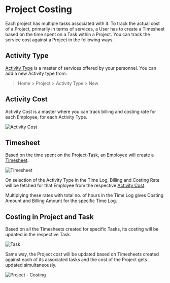 <!-- add-breadcrumbs -->
# Project Costing

Each project has multiple tasks associated with it. To track the actual cost of a Project, primarily in terms of services, a User has to create a Timesheet based on the time spent on a Task within a Project. You can track the service cost against a Project in the following ways.

## Activity Type

[Activity Type](/docs/user/manual/en/projects/activity-type) is a master of services offered by your personnel. You can add a new Activity type from:

> Home > Project > Activity Type > New

## Activity Cost

Activity Cost is a master where you can track billing and costing rate for each Employee, for each Activity Type.

<img class="screenshot" alt="Activity Cost" src="{{docs_base_url}}/v12/assets/img/project/projects-activity-cost.png">

## Timesheet

Based on the time spent on the Project-Task, an Employee will create a [Timesheet](/docs/user/manual/en/projects/timesheets).

<img class="screenshot" alt="Timesheet" src="{{docs_base_url}}/v12/assets/img/project/projects-timesheet.png">

On selection of the Activity Type in the Time Log, Billing and Costing Rate will be fetched for that Employee from the respective [Activity Cost](/docs/user/manual/en/projects/activity-cost).

Multiplying these rates with total no. of hours in the Time Log gives Costing Amount and Billing Amount for the specific Time Log.

## Costing in Project and Task

Based on all the Timesheets created for specific Tasks, its costing will be updated in the respective Task. 

<img class="screenshot" alt="Task" src="{{docs_base_url}}/v12/assets/img/project/projects-task-costing.png">

Same way, the Project cost will be updated based on Timesheets created against each of its associated tasks and the cost of the Project gets updated simultaneously.

<img class="screenshot" alt="Project - Costing" src="{{docs_base_url}}/v12/assets/img/project/projects-costing-and-billing.png">

